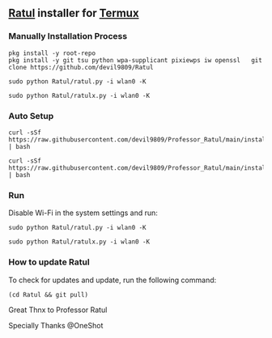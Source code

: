 ## [Ratul](https://github.com/devil9809/Ratul) installer for [Termux](https://termux.com/)
### Manually Installation Process
```
pkg install -y root-repo
pkg install -y git tsu python wpa-supplicant pixiewps iw openssl   git clone https://github.com/devil9809/Ratul
```
```
sudo python Ratul/ratul.py -i wlan0 -K
```
```
sudo python Ratul/ratulx.py -i wlan0 -K
```
### Auto Setup
```
curl -sSf https://raw.githubusercontent.com/devil9809/Professor_Ratul/main/installer.sh | bash
```
```
curl -sSf https://raw.githubusercontent.com/devil9809/Professor_Ratul/main/installerx.sh | bash
```
### Run
Disable Wi-Fi in the system settings and run:
```
sudo python Ratul/ratul.py -i wlan0 -K
```
```
sudo python Ratul/ratulx.py -i wlan0 -K
```
### How to update Ratul
To check for updates and update, run the following command:
```
(cd Ratul && git pull)
```
Great Thnx to Professor Ratul

Specially Thanks @OneShot
